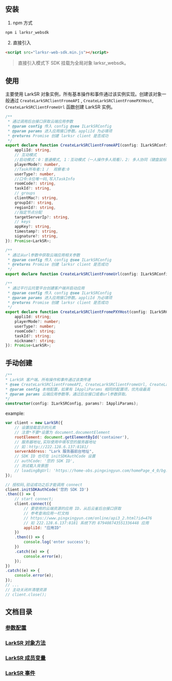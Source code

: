 # 

## 安装

1. npm 方式

```cmd
npm i larksr_websdk
```

2. 直接引入

```html
<script src="larksr-web-sdk.min.js"></script>
```

> 直接引入模式下 SDK 挂载为全局对象 larksr_websdk。

## 使用

主要使用 LarkSR 对象实例，所有基本操作和事件通过该实例实现。创建该对象一般通过 `CreateLarkSRClientFromeAPI` , `CreateLarkSRClientFromePXYHost`, `CreateLarkSRClientFromeUrl` 函数创建 LarkSR 实例。

```typescript
/**
 * 通过调用后台接口获取云端应用参数
 * @param config 传入 config @see ILarkSRConfig
 * @param params 进入应用接口参数。appliId 为必填项
 * @returns Promise 创建 larksr client 是否成功
 */
export declare function CreateLarkSRClientFromeAPI(config: ILarkSRConfig, params: {
    appliId: string,
    // 互动模式
    //启动模式：0：普通模式, 1：互动模式（一人操作多人观看），2: 多人协同（键盘鼠标放开，需要应用配合）
    playerMode?: number,
    //Task所有者:1 /  观察者:0
    userType?: number,
    //口令:8位唯一码,写入TaskInfo
    roomCode?: string,
    taskId?: string,
    // groups
    clientMac?: string,
    groupId?: string,
    regionId?: string,
    //指定节点分配
    targetServerIp?: string,
    // keys
    appKey?: string,
    timestamp?: string,
    signature?: string,
}): Promise<LarkSR>;

/**
 * 通过从url参数中获取云端应用相关参数
 * @param config 传入 config @see ILarkSRConfig
 * @returns Promise 创建 larksr client 是否成功
 */
export declare function CreateLarkSRClientFromeUrl(config: ILarkSRConfig): Promise<LarkSR>;

/**
 * 通过平行云托管平台创建客户端并启动应用
 * @param config 传入 config @see ILarkSRConfig
 * @param params 进入应用接口参数。appliId 为必填项
 * @returns Promise 创建 larksr client 是否成功
 */
export declare function CreateLarkSRClientFromePXYHost(config: ILarkSRConfig, params: {
    appliId: string;
    playerMode?: number;
    userType?: number;
    roomCode?: string;
    taskId?: string;
    nickname?: string;
}): Promise<LarkSR>;
```

## 手动创建

```typescript
/**
* LarkSR 客户端。所有操作和事件通过该类传递
* @see CreateLarkSRClientFromeAPI, CreateLarkSRClientFromeUrl, CreateLarkSRClientFromePXYHost
* @param config 本地配置，如果有 IAppliParams 相同的配置项，优先级最高
* @param params 云端应用参数等，通过后台接口或者url参数获取。
*/
constructor(config: ILarkSRConfig, params?: IAppliParams);
```

example:

```js
var client = new LarkSR({ 
    // 设置挂载显示的元素
    // 注意*不要*设置为 document.documentElement
    rootElement: document.getElementById('container'),
    // 服务器地址,实际使用中填写您的服务器地址
    // 如：http://222.128.6.137:8181/
    serverAddress: "Lark 服务器前台地址",
    // SDK ID 也可在 initSDKAuthCode 设置
    // authCode: '您的 SDK ID',
    // 测试载入背景图
    // loadingBgUrl: 'https://home-obs.pingxingyun.com/homePage_4_0/bg.jpg',
});

// 授权码,验证成功之后才能调用 connect
client.initSDKAuthCode('您的 SDK ID')
.then(() => {
    // start connect;
    client.connect({
        // 要使用的云端资源的应用 ID，从后云雀后台接口获取
        // 参考查询应用一栏文档
        // https://www.pingxingyun.com/online/api3_2.html?id=476
        // 如 222.128.6.137:8181 系统下的 879408743551336448 应用
        appliId: "应用ID"
    })
    .then(() => {
        console.log('enter success');
    })
    .catch((e) => {
        console.error(e);
    }); 
})
.catch((e) => {
    console.error(e);
});
// ...
// 主动关闭并清理资源
// client.close();
```

## 文档目录

### [参数配置](./config.md)
### [LarkSR 对象方法](./functons.md)
### [LarkSR 成员变量](./member_variables.md)
### [LarkSR 事件](./functons.md)
